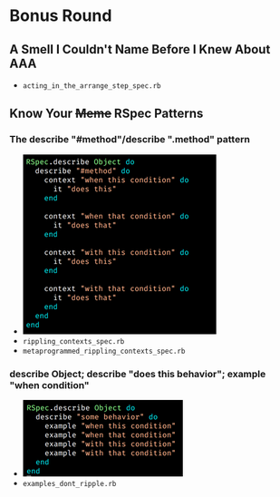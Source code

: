 # Bonus Round
## A Smell I Couldn't Name Before I Knew About AAA
  * `acting_in_the_arrange_step_spec.rb`

## Know Your <strike>Meme</strike> RSpec Patterns

### The describe "#method"/describe ".method" pattern
  * <img src="rspec-describe-object-pattern.png">
  * `rippling_contexts_spec.rb`
  * `metaprogrammed_rippling_contexts_spec.rb`

### describe Object; describe "does this behavior"; example "when condition"
  * <img src="rspec-describe-behavior-pattern.png">
  * `examples_dont_ripple.rb`
